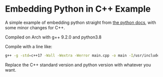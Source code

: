 # Embedding Python in C++ Example

A simple example of embedding python straight from [the python docs](https://docs.python.org/3/extending/embedding.html), with some minor changes for C++.

Compiled on Arch with g++ 9.2.0 and python3.8

Compile with a line like:
```sh
g++ -g -std=c++17 -Wall -Wextra -Werror main.cpp -o main -I/usr/include/python3.8 -lfmt -lpython3.8
```

Replace the C++ standard version and python version with whatever you want.
